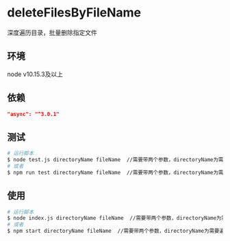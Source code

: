 # deleteFilesByFileName
深度遍历目录，批量删除指定文件

## 环境
node v10.15.3及以上

## 依赖
```JSON
"async": "^3.0.1"
```

## 测试
```bash
# 运行脚本
$ node test.js directoryName fileName  //需要带两个参数，directoryName为需要遍历的目录，fileName为需要删除的文件
# 或者
$ npm run test directoryName fileName  //需要带两个参数，directoryName为需要遍历的目录，fileName为需要删除的文件
```

## 使用
```bash
# 运行脚本
$ node index.js directoryName fileName  //需要带两个参数，directoryName为需要遍历的目录，fileName为需要删除的文件
# 或者
$ npm start directoryName fileName  //需要带两个参数，directoryName为需要遍历的目录，fileName为需要删除的文件
```
